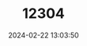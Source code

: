 ---
title: "12304"
category: "Lontra longicaudis"
draft: false
date: 2024-02-22 13:03:50
languages:
  English: ["La Plata Otter", "Long-tailed Otter", "Neotropical River Otter", "South American River Otter", "Neotropical Otter"]
  Spanish; Castilian: ["Gato de Agua", "Lobito del Plata", "Lobito de Río", "Nutria De Agua", "Perro De Agua", "Taira"]
  French: ["Loutre à longue queue", "Loutre d'AmériquedDu Sud"]
---